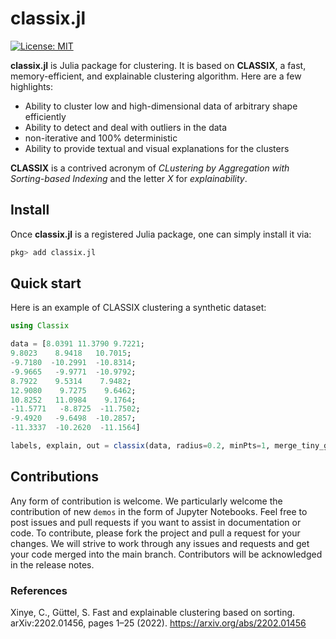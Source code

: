 # classix.jl

[![License: MIT](https://anaconda.org/conda-forge/classixclustering/badges/license.svg)](https://github.com/nla-group/classix/blob/master/LICENSE)

__classix.jl__ is Julia package for clustering. It is based on __CLASSIX__, a fast, memory-efficient, and explainable clustering algorithm. Here are a few highlights:

- Ability to cluster low and high-dimensional data of arbitrary shape efficiently
- Ability to detect and deal with outliers in the data
- non-iterative and 100% deterministic
- Ability to provide textual and visual explanations for the clusters

__CLASSIX__ is a contrived acronym of *CLustering by Aggregation with Sorting-based Indexing* and the letter *X* for *explainability*. 

## Install

Once __classix.jl__ is a registered Julia package, one can simply install it via:

```julia
pkg> add classix.jl
```

##   Quick start

Here is an example of CLASSIX clustering a synthetic dataset: 

```julia
using Classix

data = [8.0391 11.3790 9.7221;
9.8023    8.9418   10.7015;
-9.7180  -10.2991  -10.8314;
-9.9665   -9.9771  -10.9792;
8.7922    9.5314    7.9482;
12.9080    9.7275    9.6462;
10.8252   11.0984    9.1764;
-11.5771   -8.8725  -11.7502;
-9.4920   -9.6498  -10.2857;
-11.3337  -10.2620  -11.1564]

labels, explain, out = classix(data, radius=0.2, minPts=1, merge_tiny_groups=true)

```


## Contributions

Any form of contribution is welcome. We particularly welcome the contribution of new `demos` in the form of Jupyter Notebooks. Feel free to post issues and pull requests if you want to assist in documentation or code. To contribute, please fork the project and pull a request for your changes. We will strive to work through any issues and requests and get your code merged into the main branch. Contributors will be acknowledged in the release notes. 



### References

Xinye, C., Güttel, S. Fast and explainable clustering based on sorting. arXiv:2202.01456, pages 1–25 (2022). https://arxiv.org/abs/2202.01456
